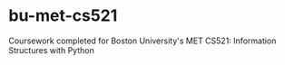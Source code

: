 # bu-met-cs521
Coursework completed for Boston University's MET CS521: Information Structures with Python
